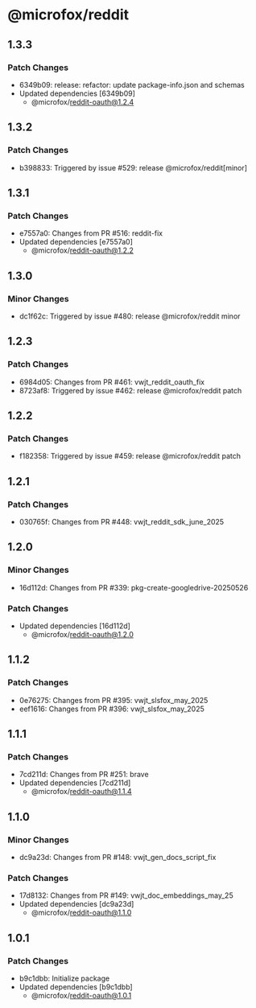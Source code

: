 # @microfox/reddit

## 1.3.3

### Patch Changes

- 6349b09: release: refactor: update package-info.json and schemas
- Updated dependencies [6349b09]
  - @microfox/reddit-oauth@1.2.4

## 1.3.2

### Patch Changes

- b398833: Triggered by issue #529: release @microfox/reddit[minor]

## 1.3.1

### Patch Changes

- e7557a0: Changes from PR #516: reddit-fix
- Updated dependencies [e7557a0]
  - @microfox/reddit-oauth@1.2.2

## 1.3.0

### Minor Changes

- dc1f62c: Triggered by issue #480: release @microfox/reddit minor

## 1.2.3

### Patch Changes

- 6984d05: Changes from PR #461: vwjt_reddit_oauth_fix
- 8723af8: Triggered by issue #462: release @microfox/reddit patch

## 1.2.2

### Patch Changes

- f182358: Triggered by issue #459: release @microfox/reddit patch

## 1.2.1

### Patch Changes

- 030765f: Changes from PR #448: vwjt_reddit_sdk_june_2025

## 1.2.0

### Minor Changes

- 16d112d: Changes from PR #339: pkg-create-googledrive-20250526

### Patch Changes

- Updated dependencies [16d112d]
  - @microfox/reddit-oauth@1.2.0

## 1.1.2

### Patch Changes

- 0e76275: Changes from PR #395: vwjt_slsfox_may_2025
- eef1616: Changes from PR #396: vwjt_slsfox_may_2025

## 1.1.1

### Patch Changes

- 7cd211d: Changes from PR #251: brave
- Updated dependencies [7cd211d]
  - @microfox/reddit-oauth@1.1.4

## 1.1.0

### Minor Changes

- dc9a23d: Changes from PR #148: vwjt_gen_docs_script_fix

### Patch Changes

- 17d8132: Changes from PR #149: vwjt_doc_embeddings_may_25
- Updated dependencies [dc9a23d]
  - @microfox/reddit-oauth@1.1.0

## 1.0.1

### Patch Changes

- b9c1dbb: Initialize package
- Updated dependencies [b9c1dbb]
  - @microfox/reddit-oauth@1.0.1
